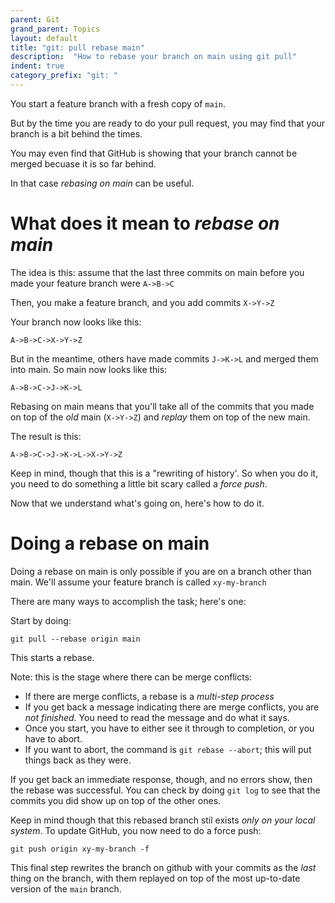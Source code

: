 ```yaml
---
parent: Git
grand_parent: Topics
layout: default
title: "git: pull rebase main"
description:  "How to rebase your branch on main using git pull"
indent: true
category_prefix: "git: "
---
```



You start a feature branch with a fresh copy of `main`.  

But by the time you are ready to do your pull request, you may find that your branch is a bit behind the times.

You may even find that GitHub is showing that your branch cannot be merged becuase it is so far behind.

In that case *rebasing on main* can be useful.

# What does it mean to *rebase on main*

The idea is this: assume that the last three commits on main before you made your feature branch were `A->B->C`

Then, you make a feature branch, and you add commits `X->Y->Z`

Your branch now looks like this:

```
A->B->C->X->Y->Z
```

But in the meantime, others have made commits `J->K->L` and merged them into main. So main now looks like this:

```
A->B->C->J->K->L
```

Rebasing on main means that you'll take all of the commits that you made on top of the *old* main (`X->Y->Z`) and *replay* them on top of the new main.

The result is this:

```
A->B->C->J->K->L->X->Y->Z
```

Keep in mind, though that this is a "rewriting of history'.  So when you do it, you need to do something a little bit scary called a *force push*.

Now that we understand what's going on, here's how to do it.

# Doing a rebase on main

Doing a rebase on main is only possible if you are on a branch other than main. We'll assume your feature branch is called `xy-my-branch`

There are many ways to accomplish the task; here's one:

Start by doing:

```
git pull --rebase origin main
```

This starts a rebase.  

Note: this is the stage where there can be merge conflicts:
* If there are merge conflicts, a rebase is a *multi-step process*
* If you get back a message indicating there are merge conflicts, you are *not finished*.  You need to read the message and do what it says.
* Once you start, you have to either see it through to completion, or you have to abort.
* If you want to abort, the command is `git rebase --abort`; this will put things back as they were.

If you get back an immediate response, though, and no errors show, then the rebase was successful.  You can check by doing `git log` to see
that the commits you did show up on top of the other ones.  

Keep in mind though that this rebased branch stil exists *only on your local system*.  To update GitHub, you now need to do a force push:

```
git push origin xy-my-branch -f
```

This final step rewrites the branch on github with your commits as the *last* thing on the branch, with them replayed on top of 
the most up-to-date version of the `main` branch.

